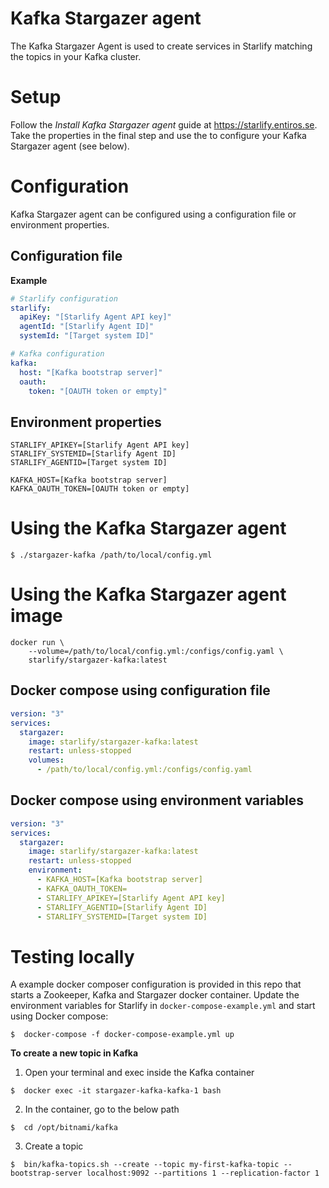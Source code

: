 # Kafka Stargazer agent

The Kafka Stargazer Agent is used to create services in Starlify matching the topics in your Kafka cluster.

# Setup

Follow the _Install Kafka Stargazer agent_ guide at https://starlify.entiros.se. Take the properties in the final step and use the to configure your Kafka Stargazer agent (see below).

# Configuration

Kafka Stargazer agent can be configured using a configuration file or environment properties.

## Configuration file
**Example**
```yaml
# Starlify configuration
starlify:
  apiKey: "[Starlify Agent API key]"
  agentId: "[Starlify Agent ID]"
  systemId: "[Target system ID]"

# Kafka configuration
kafka:
  host: "[Kafka bootstrap server]"
  oauth:
    token: "[OAUTH token or empty]"
```

## Environment properties

```
STARLIFY_APIKEY=[Starlify Agent API key]
STARLIFY_SYSTEMID=[Starlify Agent ID]
STARLIFY_AGENTID=[Target system ID]

KAFKA_HOST=[Kafka bootstrap server]
KAFKA_OAUTH_TOKEN=[OAUTH token or empty]
```

# Using the Kafka Stargazer agent 
```shell script
$ ./stargazer-kafka /path/to/local/config.yml
```

# Using the Kafka Stargazer agent image

```shell script
docker run \
    --volume=/path/to/local/config.yml:/configs/config.yaml \
    starlify/stargazer-kafka:latest
```

## Docker compose using configuration file
```yaml
version: "3"
services:
  stargazer:
    image: starlify/stargazer-kafka:latest
    restart: unless-stopped
    volumes:
      - /path/to/local/config.yml:/configs/config.yaml
```

## Docker compose using environment variables
```yaml
version: "3"
services:
  stargazer:
    image: starlify/stargazer-kafka:latest
    restart: unless-stopped
    environment:
      - KAFKA_HOST=[Kafka bootstrap server]
      - KAFKA_OAUTH_TOKEN=
      - STARLIFY_APIKEY=[Starlify Agent API key]
      - STARLIFY_AGENTID=[Starlify Agent ID]
      - STARLIFY_SYSTEMID=[Target system ID]
```

# Testing locally

A example docker composer configuration is provided in this repo that starts a Zookeeper, Kafka and Stargazer docker container. Update the environment variables for Starlify in `docker-compose-example.yml` and start using Docker compose:
```shell script
$  docker-compose -f docker-compose-example.yml up
```

**To create a new topic in Kafka**

1. Open your terminal and exec inside the Kafka container
```shell script
$  docker exec -it stargazer-kafka-kafka-1 bash
```

2. In the container, go to the below path
```shell script
$  cd /opt/bitnami/kafka
```

3. Create a topic
```shell script
$  bin/kafka-topics.sh --create --topic my-first-kafka-topic --bootstrap-server localhost:9092 --partitions 1 --replication-factor 1
```